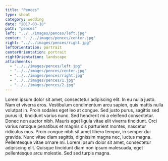 ```yaml
---
title: "Pences"
type: shoot
category: wedding
date: "2017-03-10"
path: "pences"
left: "../../images/pences/left.jpg"
center: "../../images/pences/center.jpg"
right: "../../images/pences/right.jpg"
leftOrientation: portrait
centerOrientation: portrait
rightOrientation: landscape
attachments: 
  - "../../images/pences/left.jpg"
  - "../../images/pences/center.jpg"
  - "../../images/pences/right.jpg"
  - "../../images/pences/1.jpg"
  - "../../images/pences/2.jpg"
---
```


Lorem ipsum dolor sit amet, consectetur adipiscing elit. In eu nulla justo. Nam et viverra eros. Vestibulum condimentum arcu sapien, quis mattis nulla volutpat in. Proin sodales eget leo at congue. Sed justo purus, sagittis sed purus id, tincidunt varius nunc. Sed hendrerit mi a eleifend consectetur. Donec non auctor nibh. Mauris eget ligula vitae elit viverra tincidunt. Orci varius natoque penatibus et magnis dis parturient montes, nascetur ridiculus mus. Proin congue nibh sit amet libero tempor, in semper dui gravida. Nunc vitae diam sagittis, dignissim magna nec, luctus magna. Pellentesque vitae ornare mi. Lorem ipsum dolor sit amet, consectetur adipiscing elit. Quisque tincidunt diam non ipsum malesuada, eget pellentesque arcu molestie. Sed sed turpis magna.